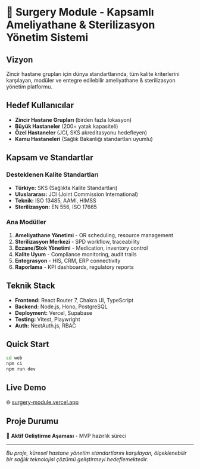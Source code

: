 # 🏥 Surgery Module - Kapsamlı Ameliyathane & Sterilizasyon Yönetim Sistemi

## Vizyon
Zincir hastane grupları için dünya standartlarında, tüm kalite kriterlerini karşılayan, modüler ve entegre edilebilir ameliyathane & sterilizasyon yönetim platformu.

## Hedef Kullanıcılar
- **Zincir Hastane Grupları** (birden fazla lokasyon)
- **Büyük Hastaneler** (200+ yatak kapasiteli)
- **Özel Hastaneler** (JCI, SKS akreditasyonu hedefleyen)
- **Kamu Hastaneleri** (Sağlık Bakanlığı standartları uyumlu)

## Kapsam ve Standartlar

### Desteklenen Kalite Standartları
- **Türkiye:** SKS (Sağlıkta Kalite Standartları)
- **Uluslararası:** JCI (Joint Commission International)
- **Teknik:** ISO 13485, AAMI, HIMSS
- **Sterilizasyon:** EN 556, ISO 17665

### Ana Modüller
1. **Ameliyathane Yönetimi** - OR scheduling, resource management
2. **Sterilizasyon Merkezi** - SPD workflow, traceability
3. **Eczane/Stok Yönetimi** - Medication, inventory control
4. **Kalite Uyum** - Compliance monitoring, audit trails
5. **Entegrasyon** - HIS, CRM, ERP connectivity
6. **Raporlama** - KPI dashboards, regulatory reports

## Teknik Stack
- **Frontend:** React Router 7, Chakra UI, TypeScript
- **Backend:** Node.js, Hono, PostgreSQL
- **Deployment:** Vercel, Supabase
- **Testing:** Vitest, Playwright
- **Auth:** NextAuth.js, RBAC

## Quick Start
```bash
cd web
npm ci
npm run dev
```

## Live Demo
🌐 [surgery-module.vercel.app](https://surgery-module.vercel.app/)

## Proje Durumu
🚧 **Aktif Geliştirme Aşaması** - MVP hazırlık süreci

---
*Bu proje, küresel hastane yönetim standartlarını karşılayan, ölçeklenebilir bir sağlık teknolojisi çözümü geliştirmeyi hedeflemektedir.*